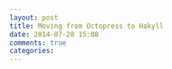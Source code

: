 ```yaml
---
layout: post
title: Moving from Octopress to Hakyll
date: 2014-07-28 15:08
comments: true
categories: 
---
```


